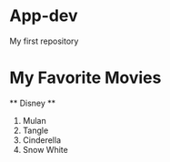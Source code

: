 # App-dev
My first repository
# My Favorite Movies
   ** Disney **
   1. Mulan
   2. Tangle
   3. Cinderella
   4. Snow White
